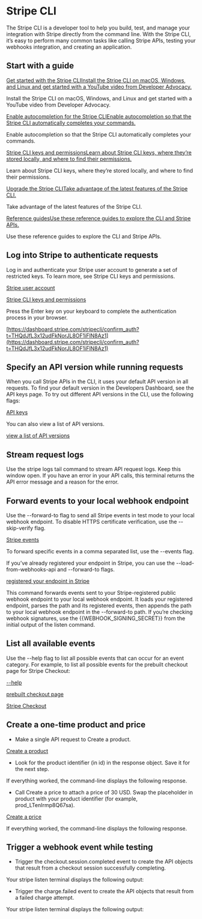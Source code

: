 # Stripe CLI

The Stripe CLI is a developer tool to help you build, test, and manage your integration with Stripe directly from the command line. With the Stripe CLI, it’s easy to perform many common tasks like calling Stripe APIs, testing your webhooks integration, and creating an application.

## Start with a guide

[Get started with the Stripe CLIInstall the Stripe CLI on macOS, Windows, and Linux and get started with a YouTube video from Developer Advocacy.](/docs/stripe-cli)

Install the Stripe CLI on macOS, Windows, and Linux and get started with a YouTube video from Developer Advocacy.

[Enable autocompletion for the Stripe CLIEnable autocompletion so that the Stripe CLI automatically completes your commands.](/docs/stripe-cli/autocomplete)

Enable autocompletion so that the Stripe CLI automatically completes your commands.

[Stripe CLI keys and permissionsLearn about Stripe CLI keys, where they’re stored locally, and where to find their permissions.](/docs/stripe-cli/keys)

Learn about Stripe CLI keys, where they’re stored locally, and where to find their permissions.

[Upgrade the Stripe CLITake advantage of the latest features of the Stripe CLI.](/docs/stripe-cli/upgrade)

Take advantage of the latest features of the Stripe CLI.

[Reference guidesUse these reference guides to explore the CLI and Stripe APIs.](/docs/stripe-cli/reference)

Use these reference guides to explore the CLI and Stripe APIs.

## Log into Stripe to authenticate requests

Log in and authenticate your Stripe user account to generate a set of restricted keys. To learn more, see Stripe CLI keys and permissions.

[Stripe user account](/get-started/account/activate)

[Stripe CLI keys and permissions](/stripe-cli/keys)

Press the Enter key on your keyboard to complete the authentication process in your browser.

[https://dashboard.stripe.com/stripecli/confirm_auth?t=THQdJfL3x12udFkNorJL8OF1iFlN8Az1](https://dashboard.stripe.com/stripecli/confirm_auth?t=THQdJfL3x12udFkNorJL8OF1iFlN8Az1)

## Specify an API version while running requests

When you call Stripe APIs in the CLI, it uses your default API version in all requests. To find your default version in the Developers Dashboard, see the API keys page. To try out different API versions in the CLI, use the following flags:

[API keys](https://dashboard.stripe.com/test/apikeys)

You can also view a list of API versions.

[view a list of API versions](/upgrades#api-versions)

## Stream request logs

Use the stripe logs tail command to stream API request logs. Keep this window open. If you have an error in your API calls, this terminal returns the API error message and a reason for the error.

## Forward events to your local webhook endpoint

Use the --forward-to flag to send all Stripe events in test mode to your local webhook endpoint. To disable HTTPS certificate verification, use the --skip-verify flag.

[Stripe events](/cli/trigger#trigger-event)

To forward specific events in a comma separated list, use the --events flag.

If you’ve already registered your endpoint in Stripe, you can use the --load-from-webhooks-api and --forward-to flags.

[registered your endpoint in Stripe](/webhooks#register-webhook)

This command forwards events sent to your Stripe-registered public webhook endpoint to your local webhook endpoint. It loads your registered endpoint, parses the path and its registered events, then appends the path to your local webhook endpoint in the --forward-to path. If you’re checking webhook signatures, use the {{WEBHOOK_SIGNING_SECRET}} from the initial output of the listen command.

## List all available events

Use the --help flag to list all possible events that can occur for an event category. For example, to list all possible events for the prebuilt checkout page for Stripe Checkout:

[--help](/cli/help)

[prebuilt checkout page](/checkout/quickstart)

[Stripe Checkout](/payments/checkout)

## Create a one-time product and price

- Make a single API request to Create a product.

[Create a product](/api/products/create)

- Look for the product identifier (in id) in the response object. Save it for the next step.

If everything worked, the command-line displays the following response.

- Call Create a price to attach a price of 30 USD. Swap the placeholder in product with your product identifier (for example, prod_LTenIrmp8Q67sa).

[Create a price](/api/prices/create)

If everything worked, the command-line displays the following response.

## Trigger a webhook event while testing

- Trigger the checkout.session.completed event to create the API objects that result from a checkout session successfully completing.

Your stripe listen terminal displays the following output:

- Trigger the charge.failed event to create the API objects that result from a failed charge attempt.

Your stripe listen terminal displays the following output:
